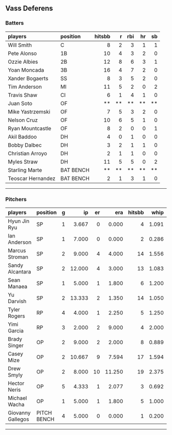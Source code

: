 ## Vass Deferens

### Batters

 
|players           |position  | hitsbb|  r| rbi| hr| sb| 
|:-----------------|:---------|------:|--:|---:|--:|--:| 
|Will Smith        |C         |      8|  2|   3|  1|  1| 
|Pete Alonso       |1B        |     10|  4|   3|  2|  0| 
|Ozzie Albies      |2B        |     12|  8|   6|  3|  1| 
|Yoan Moncada      |3B        |     16|  4|   7|  2|  0| 
|Xander Bogaerts   |SS        |      8|  3|   5|  2|  0| 
|Tim Anderson      |MI        |     11|  5|   2|  0|  2| 
|Travis Shaw       |CI        |      6|  1|   4|  1|  0| 
|Juan Soto         |OF        |     **| **|  **| **| **| 
|Mike Yastrzemski  |OF        |      7|  5|   3|  2|  0| 
|Nelson Cruz       |OF        |     10|  6|   5|  1|  0| 
|Ryan Mountcastle  |OF        |      8|  2|   0|  0|  1| 
|Akil Baddoo       |DH        |      4|  0|   1|  0|  0| 
|Bobby Dalbec      |DH        |      3|  2|   1|  1|  0| 
|Christian Arroyo  |DH        |      2|  1|   1|  0|  0| 
|Myles Straw       |DH        |     11|  5|   5|  0|  2| 
|Starling Marte    |BAT BENCH |     **| **|  **| **| **| 
|Teoscar Hernandez |BAT BENCH |      2|  1|   3|  1|  0| 


* * *

### Pitchers

 
|players           |position    |  g|     ip| er|    era| hitsbb|  whip| so|  w| sv| 
|:-----------------|:-----------|--:|------:|--:|------:|------:|-----:|--:|--:|--:| 
|Hyun Jin Ryu      |SP          |  1|  3.667|  0|  0.000|      4| 1.091|  5|  0|  0| 
|Ian Anderson      |SP          |  1|  7.000|  0|  0.000|      2| 0.286|  8|  1|  0| 
|Marcus Stroman    |SP          |  2|  9.000|  4|  4.000|     14| 1.556| 12|  0|  0| 
|Sandy Alcantara   |SP          |  2| 12.000|  4|  3.000|     13| 1.083|  8|  1|  0| 
|Sean Manaea       |SP          |  1|  5.000|  1|  1.800|      6| 1.200|  6|  1|  0| 
|Yu Darvish        |SP          |  2| 13.333|  2|  1.350|     14| 1.050| 21|  2|  0| 
|Tyler Rogers      |RP          |  4|  4.000|  1|  2.250|      5| 1.250|  1|  0|  1| 
|Yimi Garcia       |RP          |  3|  2.000|  2|  9.000|      4| 2.000|  0|  0|  0| 
|Brady Singer      |OP          |  2|  9.000|  2|  2.000|      8| 0.889|  9|  1|  0| 
|Casey Mize        |OP          |  2| 10.667|  9|  7.594|     17| 1.594|  7|  0|  0| 
|Drew Smyly        |OP          |  2|  8.000| 10| 11.250|     19| 2.375|  7|  0|  0| 
|Hector Neris      |OP          |  5|  4.333|  1|  2.077|      3| 0.692|  5|  0|  3| 
|Michael Wacha     |OP          |  1|  5.000|  1|  1.800|      5| 1.000|  2|  0|  0| 
|Giovanny Gallegos |PITCH BENCH |  4|  5.000|  0|  0.000|      1| 0.200|  5|  0|  1| 


* * *


